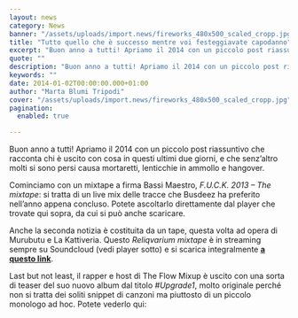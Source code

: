 ```yaml
---
layout: news
category: News
banner: "/assets/uploads/import.news/fireworks_480x500_scaled_cropp.jpg"
title: "Tutto quello che è successo mentre voi festeggiavate capodanno"
excerpt: "Buon anno a tutti! Apriamo il 2014 con un piccolo post riassuntivo che racconta chi è uscito con cosa in questi ultimi due giorni, e che senz’altro molti si sono persi causa mortaretti, lenticchie in ammollo e hangover. Cominciamo con un mixtape a firma Bassi Maestro, F.U.C.K. 2013 – The mixtape: si tratta di un [&hellip"
quote: ""
description: "Buon anno a tutti! Apriamo il 2014 con un piccolo post riassuntivo che racconta chi è uscito con cosa in questi ultimi due giorni, e che senz’altro molti si sono persi causa mortaretti, lenticchie in ammollo e hangover. Cominciamo con un mixtape a firma Bassi Maestro, F.U.C.K. 2013 – The mixtape: si tratta di un [&hellip"
keywords: ""
date: 2014-01-02T00:00:00.000+01:00
author: "Marta Blumi Tripodi"
cover: "/assets/uploads/import.news/fireworks_480x500_scaled_cropp.jpg"
pagination:
  enabled: true

---
```


Buon anno a tutti! Apriamo il 2014 con un piccolo post riassuntivo che racconta chi è uscito con cosa in questi ultimi due giorni, e che senz’altro molti si sono persi causa mortaretti, lenticchie in ammollo e hangover.

Cominciamo con un mixtape a firma Bassi Maestro, _F.U.C.K. 2013 – The mixtape_: si tratta di un live mix delle tracce che Busdeez ha preferito nell’anno appena concluso. Potete ascoltarlo direttamente dal player che trovate qui sopra, da cui si può anche scaricare.

Anche la seconda notizia è costituita da un tape, questa volta ad opera di Murubutu e La Kattiveria. Questo _Reliqvarium mixtape_ è in streaming sempre su Soundcloud (vedi player sotto) e si scarica integralmente [**a questo link**](rapidshare.com/share/973CE3280C7…F21384EEEDEC28C21 "rapidshare.com/share/973CE3280C7…F21384EEEDEC28C21").

Last but not least, il rapper e host di The Flow Mixup è uscito con una sorta di teaser del suo nuovo album dal titolo _#Upgrade1_, molto originale perché non si tratta dei soliti snippet di canzoni ma piuttosto di un piccolo monologo ad hoc. Potete vederlo qui:  